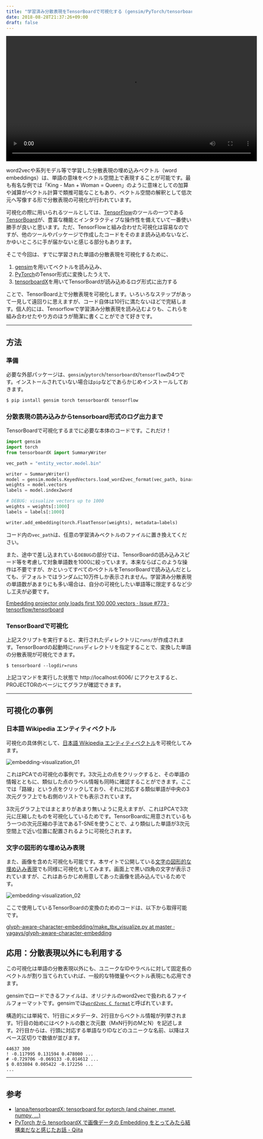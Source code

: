 ```yaml
---
title: "学習済み分散表現をTensorBoardで可視化する (gensim/PyTorch/tensorboardX)"
date: 2018-08-28T21:37:26+09:00
draft: false
---
```


<video autoplay loop width="680">
　　<source src="/img/embedding-visualization_02.webm">
</video>


word2vecや系列モデル等で学習した分散表現の埋め込みベクトル（word embeddings）は、単語の意味をベクトル空間上で表現することが可能です。最も有名な例では「King - Man + Woman = Queen」のように意味としての加算や減算がベクトル計算で類推可能なこともあり、ベクトル空間の解釈として低次元へ写像する形で分散表現の可視化が行われています。

可視化の際に用いられるツールとしては、[TensorFlow](https://www.tensorflow.org/)のツールの一つである[TensorBoard](https://www.tensorflow.org/guide/summaries_and_tensorboard)が、豊富な機能とインタラクティブな操作性を備えていて一番使い勝手が良いと思います。ただ、TensorFlowと組み合わせた可視化は容易なのですが、他のツールやパッケージで作成したコードをそのまま読み込めないなど、かゆいところに手が届かないと感じる部分もあります。

そこで今回は、すでに学習された単語の分散表現を可視化するために、

1. [gensim](https://radimrehurek.com/gensim/)を用いてベクトルを読み込み、
2. [PyTorch](https://pytorch.org/)のTensor形式に変換したうえで、
3. [tensorboardX](https://github.com/lanpa/tensorboardX)を用いてTensorBoardが読み込めるログ形式に出力する

ことで、TensorBoard上で分散表現を可視化します。いろいろなステップがあって一見して遠回りに思えますが、コード自体は10行に満たないほどで完結します。個人的には、Tensorflowで学習済み分散表現を読み込むよりも、これらを組み合わせたやり方のほうが簡潔に書くことができて好きです。

---

## 方法
### 準備
必要な外部パッケージは、`gensim`/`pytorch`/`tensorboardX`/`tensorflow`の4つです。インストールされていない場合は`pip`などであらかじめインストールしておきます。

```sh
$ pip isntall gensim torch tensorboardX tensorflow
```

### 分散表現の読み込みからtensorboard形式のログ出力まで
TensorBoardで可視化するまでに必要な本体のコードです。これだけ！

```py
import gensim
import torch
from tensorboardX import SummaryWriter

vec_path = "entity_vector.model.bin"

writer = SummaryWriter()
model = gensim.models.KeyedVectors.load_word2vec_format(vec_path, binary=True)
weights = model.vectors
labels = model.index2word

# DEBUG: visualize vectors up to 1000
weights = weights[:1000]
labels = labels[:1000]

writer.add_embedding(torch.FloatTensor(weights), metadata=labels)
```

コード内の`vec_path`は、任意の学習済みベクトルのファイルに置き換えてください。

また、途中で差し込まれている`DEBUG`の部分では、TensorBoardの読み込みスピード等を考慮して対象単語数を1000に絞っています。本来ならばこのような操作は不要ですが、かといってすべてのベクトルをTensorBoardで読み込んだとしても、デフォルトではランダムに10万件しか表示されません。学習済み分散表現の単語数があまりにも多い場合は、自分の可視化したい単語等に限定するなど少し工夫が必要です。

[Embedding projector only loads first 100,000 vectors · Issue \#773 · tensorflow/tensorboard](https://github.com/tensorflow/tensorboard/issues/773)

### TensorBoardで可視化
上記スクリプトを実行すると、実行されたディレクトリに`runs/`が作成されます。TensorBoardの起動時に`runs`ディレクトリを指定することで、変換した単語の分散表現が可視化できます。

```
$ tensorboard --logdir=runs
```

上記コマンドを実行した状態で http://localhost:6006/ にアクセスすると、PROJECTORのページにてグラフが確認できます。

---

## 可視化の事例
### 日本語 Wikipedia エンティティベクトル
可視化の具体例として、[日本語 Wikipedia エンティティベクトル](http://www.cl.ecei.tohoku.ac.jp/~m-suzuki/jawiki_vector/)を可視化してみます。

![embedding-visualization_01](/img/embedding-visualization_01.png)

これはPCAでの可視化の事例です。3次元上の点をクリックすると、その単語の情報とともに、類似した点のラベル情報も同時に確認することができます。ここでは「路線」という点をクリックしており、それに対応する類似単語が中央の3次元グラフ上でも右側のリストでも表示されています。

3次元グラフ上ではまとまりがあまり無いように見えますが、これはPCAで3次元に圧縮したものを可視化しているためです。TensorBoardに用意されているもう一つの次元圧縮の手法であるT-SNEを使うことで、より類似した単語が3次元空間上で近い位置に配置されるように可視化されます。

### 文字の図形的な埋め込み表現
また、画像を含めた可視化も可能です。本サイトで公開している[文字の図形的な埋め込み表現](https://yag-ays.github.io/project/char-embedding/)でも同様に可視化をしてみます。画面上で黒い四角の文字が表示されていますが、これはあらかじめ用意してあった画像を読み込んでいるためです。

![embedding-visualization_02](/img/embedding-visualization_02.png)


ここで使用しているTensorBoardの変換のためのコードは、以下から取得可能です。

[glyph\-aware\-character\-embedding/make\_tbx\_visualize\.py at master · yagays/glyph\-aware\-character\-embedding](https://github.com/yagays/glyph-aware-character-embedding/blob/master/src/make_tbx_visualize.py)

## 応用：分散表現以外にも利用する
この可視化は単語の分散表現以外にも、ユニークなIDやラベルに対して固定長のベクトルが割り当てられていれば、一般的な特徴量やベクトル表現にも応用できます。

gensimでロードできるファイルは、オリジナルのword2vecで扱われるファイルフォーマットです。gensimでは[`word2vec C format`](https://radimrehurek.com/gensim/models/word2vec.html)と呼ばれています。

構造的には単純で、1行目にメタデータ、2行目からベクトル情報が列挙されます。1行目の始めにはベクトルの数と次元数（MxN行列のMとN）を記述します。2行目からは、行頭に対応する単語なりIDなどのユニークな名前、以降はスペース区切りで数値が並びます。

```
44637 300
! -0.117995 0.131594 0.478000 ...
# -0.729706 -0.069133 -0.014612 ...
$ 0.033804 0.005422 -0.172256 ...
...
```

---

## 参考

- [lanpa/tensorboardX: tensorboard for pytorch \(and chainer, mxnet, numpy, \.\.\.\)](https://github.com/lanpa/tensorboardX)
- [PyTorch から tensorboardX で画像データの Embedding をとってみたら結構楽だなと感じたお話 \- Qiita](https://qiita.com/ciela/items/ae1737bf6cb357cda900)
